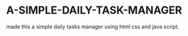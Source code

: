 # A-SIMPLE-DAILY-TASK-MANAGER
made this a simple daily tasks manager using html css and java script.
